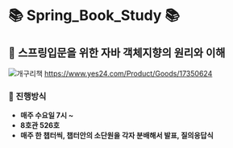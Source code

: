 # :books: Spring_Book_Study :books:
## :frog: 스프링입문을 위한 자바 객체지향의 원리와 이해
![개구리책](https://github.com/kim-do-kyun/Spring_book_study/assets/70315428/5164d7de-2928-4dab-8322-015c9c7ef7b2)
https://www.yes24.com/Product/Goods/17350624

### :mega: 진행방식
* <strong>매주 수요일 7시 ~ 
* 8호관 526호
* 매주 한 챕터씩, 챕터안의 소단원을 각자 분배해서 발표, 질의응답식